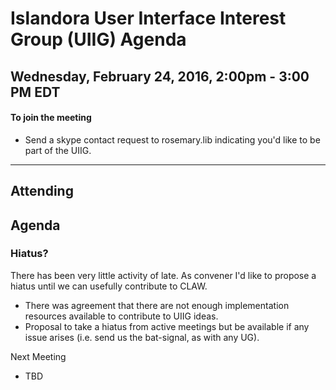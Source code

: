 # Islandora User Interface Interest Group (UIIG) Agenda
Wednesday, February 24, 2016, 2:00pm - 3:00 PM EDT 
---

#### To join the meeting
* Send a skype contact request to rosemary.lib indicating you'd like to be part of the UIIG.

---
## Attending

## Agenda 

### Hiatus?

There has been very little activity of late. As convener I'd like to propose a hiatus until we can usefully contribute to CLAW.

- There was agreement that there are not enough implementation resources available to contribute to UIIG ideas.
- Proposal to take a hiatus from active meetings but be available if any issue arises (i.e. send us the bat-signal, as with any UG).



Next Meeting
- TBD

